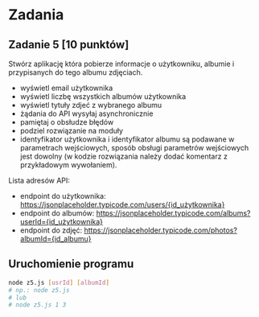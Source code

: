 # Zadania

## Zadanie 5 [10 punktów]

Stwórz aplikację która pobierze informacje o użytkowniku, albumie i przypisanych do tego albumu zdjęciach.
- wyświetl email użytkownika
- wyświetl liczbę wszystkich albumów użytkownika
- wyświetl tytuły zdjeć z wybranego albumu
- żądania do API wysyłaj asynchronicznie
- pamiętaj o obsłudze błędów
- podziel rozwiązanie na moduły
- identyfikator użytkownika i identyfikator albumu są podawane w parametrach wejściowych, sposób obsługi parametrów wejściowych jest dowolny (w kodzie rozwiązania należy dodać komentarz z przykładowym wywołaniem).

Lista adresów API:
- endpoint do użytkownika: https://jsonplaceholder.typicode.com/users/{id_użytkownika}
- endpoint do albumów: https://jsonplaceholder.typicode.com/albums?userId={id_użytkownika}
- endpoint do zdjęć: https://jsonplaceholder.typicode.com/photos?albumId={id_albumu}

## Uruchomienie programu

```bash
node z5.js [usrId] [albumId]
# np.: node z5.js
# lub
# node z5.js 1 3
```
